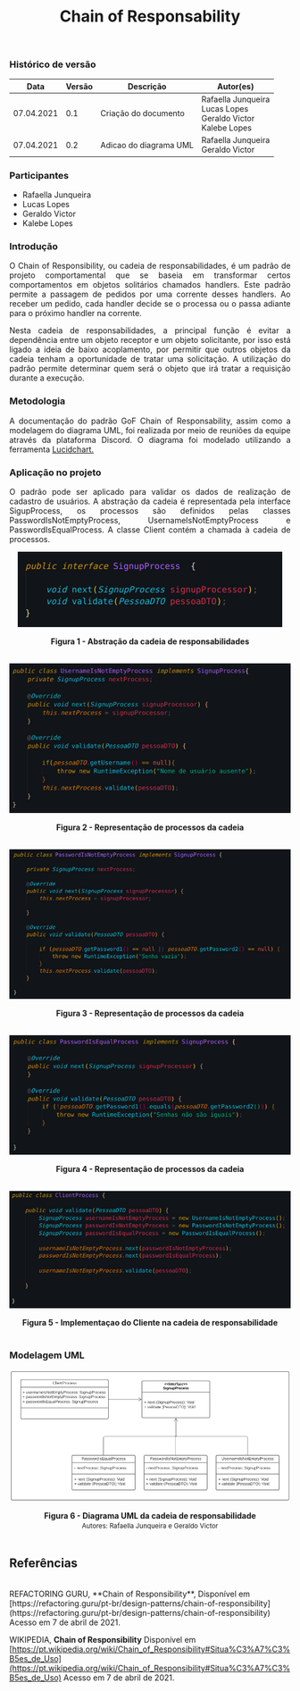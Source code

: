# <center> Chain of Responsability
<br>
    
### Histórico de versão<br>

|Data | Versão | Descrição | Autor(es)|
| -- | -- | -- | -- |
| 07.04.2021 | 0.1 | Criação do documento | Rafaella Junqueira<br>Lucas Lopes<br>Geraldo Victor<br>Kalebe Lopes|
| 07.04.2021 | 0.2 | Adicao do diagrama UML | Rafaella Junqueira<br>Geraldo Victor |

### Participantes

* Rafaella Junqueira
* Lucas Lopes
* Geraldo Victor
* Kalebe Lopes

### Introdução
<div align="justify">
<p>O Chain of Responsibility, ou cadeia de responsabilidades, é um padrão de projeto comportamental que se baseia em transformar certos comportamentos em objetos solitários chamados handlers. Este padrão permite a passagem de pedidos por uma corrente desses handlers. Ao receber um pedido, cada handler decide se o processa ou o passa adiante para o próximo handler na corrente.</p>
<p>Nesta cadeia de responsabilidades, a principal função é evitar a dependência entre um objeto receptor e um objeto solicitante, por isso está ligado a ideia de baixo acoplamento, por permitir que outros objetos da cadeia tenham a oportunidade de tratar uma solicitação. A utilização do padrão permite determinar quem será o objeto que irá tratar a requisição durante a execução.</p>
</div>

### Metodologia
<div align="justify">
<p>A documentação do padrão GoF Chain of Responsability, assim como a modelagem do diagrama UML, foi realizada por meio de reuniões da equipe através da plataforma Discord. O diagrama foi modelado utilizando a ferramenta <a href="https://www.lucidchart.com/">Lucidchart.</a>
</div>

### Aplicação no projeto
<div align="justify">
<p>O padrão pode ser aplicado para validar os dados de realização de cadastro de usuários. A abstração da cadeia é representada pela interface SigupProcess, os processos são definidos pelas classes PasswordIsNotEmptyProcess, UsernameIsNotEmptyProcess e PasswordIsEqualProcess. A classe Client contém a chamada à cadeia de processos.</p>
</div>

[<div align="center"><img src="../../img/padroes/chain-interface.png"></div>](../../img/padroes/chain-interface.png)
<figcaption align='center'>
    <b>Figura 1 - Abstração da cadeia de responsabilidades </b>
</figcaption>
<br>

[<div align="center"><img src="../../img/padroes/chain-processo-1.png"></div>](../../img/padroes/chain-processo-1.png)
<figcaption align='center'>
    <b>Figura 2 - Representação de processos da cadeia </b>
</figcaption>
<br>

[<div align="center"><img src="../../img/padroes/chain-processo-2.png"></div>](../../img/padroes/chain-processo-2.png)
<figcaption align='center'>
    <b>Figura 3 - Representação de processos da cadeia</b>
</figcaption>
<br>

[<div align="center"><img src="../../img/padroes/chain-processo-3.png"></div>](../../img/padroes/chain-processo-3.png)
<figcaption align='center'>
    <b>Figura 4 - Representação de processos da cadeia</b>
</figcaption>
<br>

[<div align="center"><img src="../../img/padroes/chain-client.png"></div>](../../img/padroes/chain-client.png)
<figcaption align='center'>
    <b>Figura 5 - Implementaçao do Cliente na cadeia de responsabilidade </b>
</figcaption>
<br>

### Modelagem UML

[<div align="center"><img src="../../img/padroes/uml-chain.png"></div>](../../img/padroes/uml-chain.png)
<figcaption align='center'>
    <b>Figura 6 - Diagrama UML da cadeia de responsabilidade</b>
    <br>
    <small>Autores: Rafaella Junqueira e Geraldo Victor</small>
</figcaption>
<br>

## Referências
<br>
REFACTORING GURU, **Chain of Responsibility**, Disponível em [https://refactoring.guru/pt-br/design-patterns/chain-of-responsibility](https://refactoring.guru/pt-br/design-patterns/chain-of-responsibility) Acesso em 7 de abril de 2021.

WIKIPEDIA, **Chain of Responsibility** Disponível em [https://pt.wikipedia.org/wiki/Chain_of_Responsibility#Situa%C3%A7%C3%B5es_de_Uso](https://pt.wikipedia.org/wiki/Chain_of_Responsibility#Situa%C3%A7%C3%B5es_de_Uso) Acesso em 7 de abril de 2021.